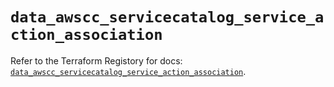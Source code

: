 # `data_awscc_servicecatalog_service_action_association`

Refer to the Terraform Registory for docs: [`data_awscc_servicecatalog_service_action_association`](https://registry.terraform.io/providers/hashicorp/awscc/0.70.0/docs/data-sources/servicecatalog_service_action_association).

